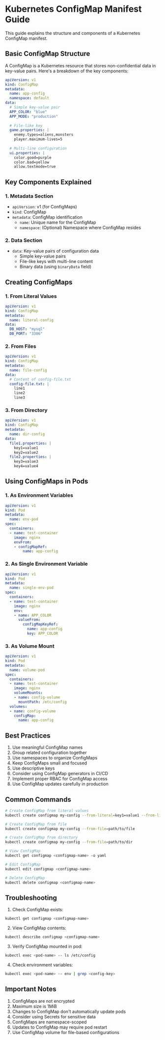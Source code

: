 # Kubernetes ConfigMap Manifest Guide

This guide explains the structure and components of a Kubernetes ConfigMap manifest.

## Basic ConfigMap Structure

A ConfigMap is a Kubernetes resource that stores non-confidential data in key-value pairs. Here's a breakdown of the key components:

```yaml
apiVersion: v1
kind: ConfigMap
metadata:
  name: app-config
  namespace: default
data:
  # Simple key-value pair
  APP_COLOR: "blue"
  APP_MODE: "production"
  
  # File-like key
  game.properties: |
    enemy.types=aliens,monsters
    player.maximum-lives=5
    
  # Multi-line configuration
  ui.properties: |
    color.good=purple
    color.bad=yellow
    allow.textmode=true
```

## Key Components Explained

### 1. Metadata Section
- `apiVersion`: v1 (for ConfigMaps)
- `kind`: ConfigMap
- `metadata`: ConfigMap identification
  - `name`: Unique name for the ConfigMap
  - `namespace`: (Optional) Namespace where ConfigMap resides

### 2. Data Section
- `data`: Key-value pairs of configuration data
  - Simple key-value pairs
  - File-like keys with multi-line content
  - Binary data (using `binaryData` field)

## Creating ConfigMaps

### 1. From Literal Values
```yaml
apiVersion: v1
kind: ConfigMap
metadata:
  name: literal-config
data:
  DB_HOST: "mysql"
  DB_PORT: "3306"
```

### 2. From Files
```yaml
apiVersion: v1
kind: ConfigMap
metadata:
  name: file-config
data:
  # Content of config-file.txt
  config-file.txt: |
    line1
    line2
    line3
```

### 3. From Directory
```yaml
apiVersion: v1
kind: ConfigMap
metadata:
  name: dir-config
data:
  file1.properties: |
    key1=value1
    key2=value2
  file2.properties: |
    key3=value3
    key4=value4
```

## Using ConfigMaps in Pods

### 1. As Environment Variables
```yaml
apiVersion: v1
kind: Pod
metadata:
  name: env-pod
spec:
  containers:
  - name: test-container
    image: nginx
    envFrom:
    - configMapRef:
        name: app-config
```

### 2. As Single Environment Variable
```yaml
apiVersion: v1
kind: Pod
metadata:
  name: single-env-pod
spec:
  containers:
  - name: test-container
    image: nginx
    env:
    - name: APP_COLOR
      valueFrom:
        configMapKeyRef:
          name: app-config
          key: APP_COLOR
```

### 3. As Volume Mount
```yaml
apiVersion: v1
kind: Pod
metadata:
  name: volume-pod
spec:
  containers:
  - name: test-container
    image: nginx
    volumeMounts:
    - name: config-volume
      mountPath: /etc/config
  volumes:
  - name: config-volume
    configMap:
      name: app-config
```

## Best Practices

1. Use meaningful ConfigMap names
2. Group related configuration together
3. Use namespaces to organize ConfigMaps
4. Keep ConfigMaps small and focused
5. Use descriptive keys
6. Consider using ConfigMap generators in CI/CD
7. Implement proper RBAC for ConfigMap access
8. Use ConfigMap updates carefully in production

## Common Commands

```bash
# Create ConfigMap from literal values
kubectl create configmap my-config --from-literal=key1=value1 --from-literal=key2=value2

# Create ConfigMap from file
kubectl create configmap my-config --from-file=path/to/file

# Create ConfigMap from directory
kubectl create configmap my-config --from-file=path/to/dir

# View ConfigMap
kubectl get configmap <configmap-name> -o yaml

# Edit ConfigMap
kubectl edit configmap <configmap-name>

# Delete ConfigMap
kubectl delete configmap <configmap-name>
```

## Troubleshooting

1. Check ConfigMap exists:
```bash
kubectl get configmap <configmap-name>
```

2. View ConfigMap contents:
```bash
kubectl describe configmap <configmap-name>
```

3. Verify ConfigMap mounted in pod:
```bash
kubectl exec <pod-name> -- ls /etc/config
```

4. Check environment variables:
```bash
kubectl exec <pod-name> -- env | grep <config-key>
```

## Important Notes

1. ConfigMaps are not encrypted
2. Maximum size is 1MiB
3. Changes to ConfigMap don't automatically update pods
4. Consider using Secrets for sensitive data
5. ConfigMaps are namespace-scoped
6. Updates to ConfigMap may require pod restart
7. Use ConfigMap volume for file-based configurations 